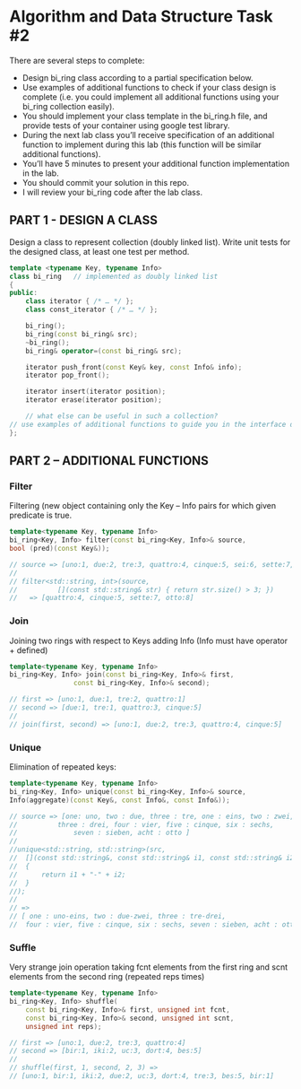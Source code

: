 # Algorithm and Data Structure Task #2

There are several steps to complete:
* Design bi_ring class according to a partial specification below.
* Use examples of additional functions to check if your class design is complete (i.e. you could implement all additional functions using your bi_ring collection easily).
* You should implement your class template in the bi_ring.h file, and provide tests of your container using google test library.
* During the next lab class you’ll receive specification of an additional function to implement during this lab (this function will be similar additional functions).
* You’ll have 5 minutes to present your additional function implementation in the lab.
* You should commit your solution in this repo.
* I will review your bi_ring code after the lab class.

## PART 1 - DESIGN A CLASS
Design a class to represent collection (doubly linked list). Write unit tests for the designed class, at least one test per method.

`````c++
template <typename Key, typename Info>
class bi_ring	// implemented as doubly linked list
{
public:
	class iterator { /* … */ };
	class const_iterator { /* … */ };

	bi_ring();
	bi_ring(const bi_ring& src);
	~bi_ring();
	bi_ring& operator=(const bi_ring& src);

	iterator push_front(const Key& key, const Info& info);
	iterator pop_front();

	iterator insert(iterator position);
	iterator erase(iterator position);

	// what else can be useful in such a collection?
// use examples of additional functions to guide you in the interface design
};
`````

## PART 2 – ADDITIONAL FUNCTIONS

### Filter

Filtering (new object containing only the Key – Info pairs for which given predicate is true.

`````c++
template<typename Key, typename Info>
bi_ring<Key, Info> filter(const bi_ring<Key, Info>& source, 
bool (pred)(const Key&));

// source => [uno:1, due:2, tre:3, quattro:4, cinque:5, sei:6, sette:7, otto:8]
// 
// filter<std::string, int>(source, 
//			[](const std::string& str) { return str.size() > 3; })
//   => [quattro:4, cinque:5, sette:7, otto:8]
`````

### Join

Joining two rings with respect to Keys adding Info (Info must have operator + defined)

`````c++
template<typename Key, typename Info>
bi_ring<Key, Info> join(const bi_ring<Key, Info>& first,
				const bi_ring<Key, Info>& second);

// first => [uno:1, due:1, tre:2, quattro:1]
// second => [due:1, tre:1, quattro:3, cinque:5]
//
// join(first, second) => [uno:1, due:2, tre:3, quattro:4, cinque:5]
`````

### Unique

Elimination of repeated keys:

`````c++
template<typename Key, typename Info>
bi_ring<Key, Info> unique(const bi_ring<Key, Info>& source, 
Info(aggregate)(const Key&, const Info&, const Info&));

// source => [one: uno, two : due, three : tre, one : eins, two : zwei, 
//			three : drei, four : vier, five : cinque, six : sechs, 
//				seven : sieben, acht : otto ]
//
//unique<std::string, std::string>(src,
//	[](const std::string&, const std::string& i1, const std::string& i2)
//	{
//		return i1 + "-" + i2;
//	}
//);
//
// =>
// [ one : uno-eins, two : due-zwei, three : tre-drei, 
//	four : vier, five : cinque, six : sechs, seven : sieben, acht : otto ]
`````

### Suffle

Very strange join operation taking fcnt elements from the first ring and scnt elements from the second ring (repeated reps times)

`````c++
template<typename Key, typename Info>
bi_ring<Key, Info> shuffle(
	const bi_ring<Key, Info>& first, unsigned int fcnt,
	const bi_ring<Key, Info>& second, unsigned int scnt,
	unsigned int reps);

// first => [uno:1, due:2, tre:3, quattro:4]
// second => [bir:1, iki:2, uc:3, dort:4, bes:5]
// 
// shuffle(first, 1, second, 2, 3) => 
// [uno:1, bir:1, iki:2, due:2, uc:3, dort:4, tre:3, bes:5, bir:1]
`````
